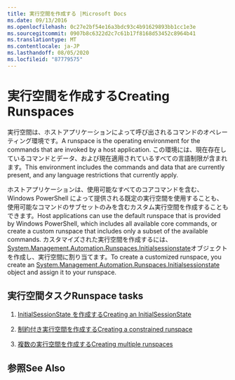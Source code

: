 ```yaml
---
title: 実行空間を作成する |Microsoft Docs
ms.date: 09/13/2016
ms.openlocfilehash: 0c27e2bf54e16a3bdc93c4b91629893bb1cc1e3e
ms.sourcegitcommit: 0907b8c6322d2c7c61b17f8168d53452c8964b41
ms.translationtype: MT
ms.contentlocale: ja-JP
ms.lasthandoff: 08/05/2020
ms.locfileid: "87779575"
---
```

# <a name="creating-runspaces"></a><span data-ttu-id="9b869-102">実行空間を作成する</span><span class="sxs-lookup"><span data-stu-id="9b869-102">Creating Runspaces</span></span>

<span data-ttu-id="9b869-103">実行空間は、ホストアプリケーションによって呼び出されるコマンドのオペレーティング環境です。</span><span class="sxs-lookup"><span data-stu-id="9b869-103">A runspace is the operating environment for the commands that are invoked by a host application.</span></span> <span data-ttu-id="9b869-104">この環境には、現在存在しているコマンドとデータ、および現在適用されているすべての言語制限が含まれます。</span><span class="sxs-lookup"><span data-stu-id="9b869-104">This environment includes the commands and data that are currently present, and any language restrictions that currently apply.</span></span>

 <span data-ttu-id="9b869-105">ホストアプリケーションは、使用可能なすべてのコアコマンドを含む、Windows PowerShell によって提供される既定の実行空間を使用することも、使用可能なコマンドのサブセットのみを含むカスタム実行空間を作成することもできます。</span><span class="sxs-lookup"><span data-stu-id="9b869-105">Host applications can use the default runspace that is provided by Windows PowerShell, which includes all available core commands, or create a custom runspace that includes only a subset of the available commands.</span></span> <span data-ttu-id="9b869-106">カスタマイズされた実行空間を作成するには、 [System.Management.Automation.Runspaces.Initialsessionstate](/dotnet/api/System.Management.Automation.Runspaces.InitialSessionState)オブジェクトを作成し、実行空間に割り当てます。</span><span class="sxs-lookup"><span data-stu-id="9b869-106">To create a customized runspace, you create an [System.Management.Automation.Runspaces.Initialsessionstate](/dotnet/api/System.Management.Automation.Runspaces.InitialSessionState) object and assign it to your runspace.</span></span>

## <a name="runspace-tasks"></a><span data-ttu-id="9b869-107">実行空間タスク</span><span class="sxs-lookup"><span data-stu-id="9b869-107">Runspace tasks</span></span>

1. [<span data-ttu-id="9b869-108">InitialSessionState を作成する</span><span class="sxs-lookup"><span data-stu-id="9b869-108">Creating an InitialSessionState</span></span>](./creating-an-initialsessionstate.md)

2. [<span data-ttu-id="9b869-109">制約付き実行空間を作成する</span><span class="sxs-lookup"><span data-stu-id="9b869-109">Creating a constrained runspace</span></span>](./creating-a-constrained-runspace.md)

3. [<span data-ttu-id="9b869-110">複数の実行空間を作成する</span><span class="sxs-lookup"><span data-stu-id="9b869-110">Creating multiple runspaces</span></span>](./creating-multiple-runspaces.md)

## <a name="see-also"></a><span data-ttu-id="9b869-111">参照</span><span class="sxs-lookup"><span data-stu-id="9b869-111">See Also</span></span>
